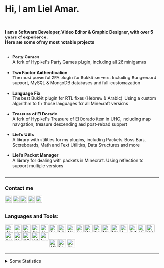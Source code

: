 # Hi, I am Liel Amar.

<br>

<b>I am a Software Developer, Video Editor & Graphic Designer, with over 5 years of experience.</b>
<br>
<b>Here are some of my most notable projects</b>
<br><br>
<ul>
  <li><b>Party Games</b><br>A fork of Hypixel's Party Games plugin, including all 26 minigames</li><br>
  <li><b>Two Factor Authentication</b><br>The most powerful 2FA plugin for Bukkit servers. Including Bungeecord support, MySQL & MongoDB databases and full-customazation</li><br>
  <li><b>Language Fix</b><br>The best Bukkit plugin for RTL fixes (Hebrew & Arabic). Using a custom algorithm to fix those languages for all Minecraft versions</li><br>
  <li><b>Treasure of El Dorado</b><br>A fork of Hypixel's Treasure of El Dorado item in UHC, including map navigation, treasure descending and post-reload support</li><br>
  <li><b>Liel's Utils</b><br>A library with utilities for my plugins, including Packets, Boss Bars, Scoreboards, Math and Text Utilities, Data Structures and more</li><br>
  <li><b>Liel's Packet Manager</b><br>A library for dealing with packets in Minecraft. Using reflection to support multiple versions</li><br>
</ul>

---

### Contact me

[<img align="left" alt="website"  width="22px" style="fill: orange;" src="https://lielamar.com/images/svg/website.svg" />][website]
[<img align="left" alt="twitter"  width="22px" src="https://lielamar.com/images/svg/twitter.svg" />][twitter]
[<img align="left" alt="youtube"  width="22px" src="https://lielamar.com/images/svg/youtube.svg" />][youtube]
[<img align="left" alt="spigot"   width="22px" src="https://lielamar.com/images/svg/spigot.svg" />][spigot]
[<img align="left" alt="linkedin" width="22px" src="https://lielamar.com/images/svg/linkedin.svg" />][linkedin]

<br><br>

### Languages and Tools:
<img align="left" alt="Java" width="26px" src="https://lielamar.com/images/svg/java.svg" />
<img align="left" alt="IntelliJ" width="26px" src="https://lielamar.com/images/svg/intellij.svg" />
<img align="left" alt="Spring" width="26px" src="https://lielamar.com/images/svg/spring.svg" />
<img align="left" alt="Android" width="26px" src="https://lielamar.com/images/svg/android.svg" />
<img align="left" alt="JavaScript" width="26px" src="https://lielamar.com/images/svg/javascript.svg" />
<img align="left" alt="TypeScript" width="26px" src="https://lielamar.com/images/svg/typescript.svg" />
<img align="left" alt="VSCode" width="26px" src="https://lielamar.com/images/svg/vscode.svg" />
<img align="left" alt="NodeJS" width="26px" src="https://lielamar.com/images/svg/nodejs.svg" />
<img align="left" alt="Express" width="26px" src="https://lielamar.com/images/svg/express.svg" />
<img align="left" alt="React" width="26px" src="https://lielamar.com/images/svg/react.svg" />
<img align="left" alt="NextJS" width="26px" src="https://lielamar.com/images/svg/nextjs.svg" />
<img align="left" alt="MySQL" width="26px" src="https://lielamar.com/images/svg/mysql.svg" />
<img align="left" alt="MongoDB" width="26px" src="https://lielamar.com/images/svg/mongodb.svg" />
<img align="left" alt="AWS" width="26px" src="https://lielamar.com/images/svg/aws.svg" />
<img align="left" alt="Python" width="26px" src="https://lielamar.com/images/svg/python.svg" />
<img align="left" alt="HTML5" width="26px" src="https://lielamar.com/images/svg/html5.svg" />
<img align="left" alt="CSS3" width="26px" src="https://lielamar.com/images/svg/css3.svg" />
<img align="left" alt="PHP" width="26px" src="https://lielamar.com/images/svg/php.svg" />
<img align="left" alt="Atom" width="26px" src="https://lielamar.com/images/svg/atom.svg" />
<img align="left" alt="C#" width="26px" src="https://lielamar.com/images/svg/csharp.svg" />
<img align="left" alt="VS" width="26px" src="https://lielamar.com/images/svg/vs.svg" />
<img align="left" alt="Linux" width="26px" src="https://lielamar.com/images/svg/linux.svg" />

<br><br>

<img align="left" alt="After Effects" width="26px" src="https://lielamar.com/images/svg/aftereffects.svg" />
<img align="left" alt="Premiere Pro" width="26px" src="https://lielamar.com/images/svg/premierepro.svg" />
<img align="left" alt="Photoshop" width="26px" src="https://lielamar.com/images/svg/photoshop.svg" />

<br><br>

---

<details>
  <summary>Some Statistics</summary>
  <img align="left" alt="GitHub Stats" src="https://github-readme-stats.codestackr.vercel.app/api?username=LielAmar&show_icons=true&hide_border=true"/>
</details>

[website]: https://lielamar.com
[twitter]: https://twitter.com/IamLielAmar
[youtube]: https://www.youtube.com/channel/UCK9c8Rixqzy7LqG8eBDy9Fg
[spigot]: https://www.spigotmc.org/members/scorpyon.446937/
[linkedin]: https://www.linkedin.com/in/liel-amar-6069a41a5/
